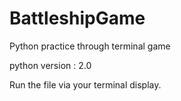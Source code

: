 # BattleshipGame
Python practice through terminal game

python version : 2.0 

Run the file via your terminal display. 


